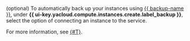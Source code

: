 (optional) To automatically back up your instances using [{{ backup-name }}](../../backup/), under **{{ ui-key.yacloud.compute.instances.create.label_backup }}**, select the option of connecting an instance to the service.

For more information, see [{#T}](../../backup/concepts/vm-connection.md).
